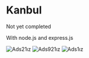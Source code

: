 # Kanbul
Not yet completed

With node.js and express.js 

![Ads21ız](https://user-images.githubusercontent.com/61662546/82949065-a3875200-9fab-11ea-83a5-97ffd48794a6.jpg)
![Ads921ız](https://user-images.githubusercontent.com/61662546/82949188-d4678700-9fab-11ea-8abb-2c7f8e8603d7.jpg)
![Ads1ız](https://user-images.githubusercontent.com/61662546/82949230-e5b09380-9fab-11ea-9c65-99c301f989a0.jpg)
